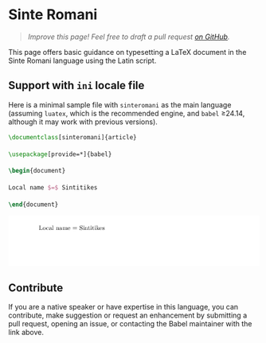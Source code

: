 # Sinte Romani

<blockquote>
  <p><em>Improve this page! Feel free to draft a pull request <a href="https://github.com/latex3/babel/tree/docs/docs">on GitHub</a>.</em></p>
</blockquote>

This page offers basic guidance on typesetting a LaTeX document in the
Sinte Romani language using the Latin script.

## Support with `ini` locale file

Here is a minimal sample file with `sinteromani` as the main language
(assuming `luatex`, which is the recommended engine, and `babel` ≥24.14,
although it may work with previous versions).

```tex
\documentclass[sinteromani]{article}

\usepackage[provide=*]{babel}

\begin{document}

Local name $=$ Sintitikes

\end{document}
```

![](../media/locale-sinteromani.png)

## Contribute

If you are a native speaker or have expertise in this language, you can
contribute, make suggestion or request an enhancement by submitting a
pull request, opening an issue, or contacting the Babel maintainer with
the link above.